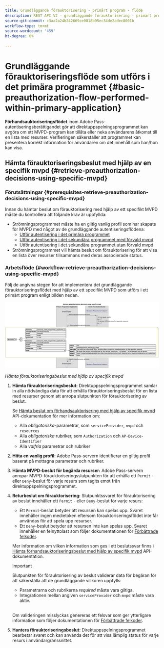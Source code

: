 ```yaml
---
title: Grundläggande förauktorisering - primärt program - flöde
description: REST API V2 - grundläggande förauktorisering - primärt program - flöde
source-git-commit: c3aa2a24b242669ce0818b95ec34de2adec8001b
workflow-type: tm+mt
source-wordcount: '459'
ht-degree: 0%

---
```



# Grundläggande förauktoriseringsflöde som utförs i det primära programmet {#basic-preauthorization-flow-performed-within-primary-application}

**Förhandsauktoriseringsflödet** inom Adobe Pass-autentiseringsberättigandet gör att direktuppspelningsprogrammet kan avgöra om ett MVPD-program kan tillåta eller neka användarens åtkomst till en lista med resurser. Verifieringen säkerställer att programmet kan presentera korrekt information för användaren om det innehåll som han/hon kan visa.

## Hämta förauktoriseringsbeslut med hjälp av en specifik mvpd {#retrieve-preauthorization-decisions-using-specific-mvpd}

### Förutsättningar {#prerequisites-retrieve-preauthorization-decisions-using-specific-mvpd}

Innan du hämtar beslut om förauktorisering med hjälp av ett specifikt MVPD måste du kontrollera att följande krav är uppfyllda:

* Strömningsprogrammet måste ha en giltig vanlig profil som har skapats för MVPD med något av de grundläggande autentiseringsflödena:
   * [Utför autentisering i det primära programmet](../basic-flows/rest-api-v2-basic-authentication-primary-application-flow.md)
   * [Utför autentisering i det sekundära programmet med förvald mvpd](../basic-flows/rest-api-v2-basic-authentication-secondary-application-flow.md)
   * [Utför autentisering i det sekundära programmet utan förvald mvpd](../basic-flows/rest-api-v2-basic-authentication-secondary-application-flow.md)
* Strömningsprogrammet vill hämta beslut om förauktorisering för att visa en lista över resurser tillsammans med deras associerade status.

### Arbetsflöde {#workflow-retrieve-preauthorization-decisions-using-specific-mvpd}

Följ de angivna stegen för att implementera det grundläggande förauktoriseringsflödet med hjälp av ett specifikt MVPD som utförs i ett primärt program enligt bilden nedan.

![Hämta förauktoriseringsbeslut med hjälp av specifik mvpd](../../../assets/rest-api-v2/flows/basic-flows/rest-api-v2-retrieve-preauthorization-decisions-within-primary-application-using-specific-mvpd.png)

*Hämta förauktoriseringsbeslut med hjälp av specifik mvpd*

1. **Hämta förauktoriseringsbeslut:** Direktuppspelningsprogrammet samlar in alla nödvändiga data för att erhålla förauktoriseringsbeslut för en lista med resurser genom att anropa slutpunkten för förauktorisering av beslut.

   Se [Hämta beslut om förhandsauktorisering med hjälp av specifik mvpd](../../apis/decisions-apis/rest-api-v2-decisions-apis-retrieve-preauthorization-decisions-using-specific-mvpd.md) API-dokumentation för mer information om:
   * Alla _obligatoriska_-parametrar, som `serviceProvider`, `mvpd` och `resources`
   * Alla _obligatoriska_ rubriker, som `Authorization` och `AP-Device-Identifier`
   * Alla _valfria_ parametrar och rubriker

1. **Hitta en vanlig profil:** Adobe Pass-servern identifierar en giltig profil baserat på mottagna parametrar och rubriker.

1. **Hämta MVPD-beslut för begärda resurser:** Adobe Pass-servern anropar MVPD-förauktoriseringsslutpunkten för att erhålla ett `Permit` - eller `Deny`-beslut för varje resurs som tagits emot från direktuppspelningsprogrammet.

1. **Returbeslut om förauktorisering:** Slutpunktssvaret för förauktorisering av beslut innehåller ett `Permit` - eller `Deny`-beslut för varje resurs:
   * Ett `Permit`-beslut betyder att resursen kan spelas upp. Svaret innehåller ingen medietoken eftersom förauktoriseringsflödet inte får användas för att spela upp resurser.
   * Ett `Deny`-beslut betyder att resursen inte kan spelas upp. Svaret innehåller en felnyttolast som följer dokumentationen för [Förbättrade felkoder](../../../enhanced-error-codes.md).

   Mer information om vilken information som ges i ett beslutssvar finns i [Hämta förhandsauktoriseringsbeslut med hjälp av specifik mvpd](../../apis/decisions-apis/rest-api-v2-decisions-apis-retrieve-preauthorization-decisions-using-specific-mvpd.md) API-dokumentation.

   >[!IMPORTANT]
   >
   > Slutpunkten för förauktorisering av beslut validerar data för begäran för att säkerställa att de grundläggande villkoren uppfylls:
   >
   > * Parametrarna och rubrikerna _required_ måste vara giltiga.
   > * Integrationen mellan angiven `serviceProvider` och `mvpd` måste vara aktiv.
   >
   > <br/>
   > 
   > Om valideringen misslyckas genereras ett felsvar som ger ytterligare information som följer dokumentationen för [Förbättrade felkoder](../../../enhanced-error-codes.md).

1. **Hantera förauktoriseringsbeslut:** Direktuppspelningsprogrammet bearbetar svaret och kan använda det för att visa lämplig status för varje resurs i användargränssnittet.
